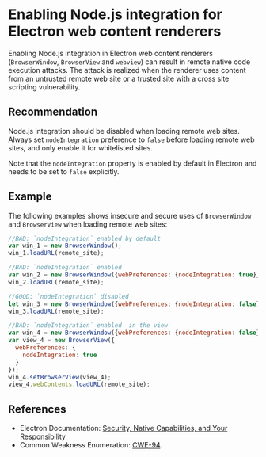 # Enabling Node.js integration for Electron web content renderers
Enabling Node.js integration in Electron web content renderers (`BrowserWindow`, `BrowserView` and `webview`) can result in remote native code execution attacks. The attack is realized when the renderer uses content from an untrusted remote web site or a trusted site with a cross site scripting vulnerability.


## Recommendation
Node.js integration should be disabled when loading remote web sites. Always set `nodeIntegration` preference to `false` before loading remote web sites, and only enable it for whitelisted sites.

Note that the `nodeIntegration` property is enabled by default in Electron and needs to be set to `false` explicitly.


## Example
The following examples shows insecure and secure uses of `BrowserWindow` and `BrowserView` when loading remote web sites:


```javascript
//BAD: `nodeIntegration` enabled by default
var win_1 = new BrowserWindow();
win_1.loadURL(remote_site);

//BAD: `nodeIntegration` enabled
var win_2 = new BrowserWindow({webPreferences: {nodeIntegration: true}});
win_2.loadURL(remote_site);

//GOOD: `nodeIntegration` disabled
let win_3 = new BrowserWindow({webPreferences: {nodeIntegration: false}});
win_3.loadURL(remote_site);

//BAD: `nodeIntegration` enabled  in the view
var win_4 = new BrowserWindow({webPreferences: {nodeIntegration: false}})
var view_4 = new BrowserView({
  webPreferences: {
    nodeIntegration: true
  }
});
win_4.setBrowserView(view_4);
view_4.webContents.loadURL(remote_site);

```

## References
* Electron Documentation: [Security, Native Capabilities, and Your Responsibility](https://electronjs.org/docs/tutorial/security#2-disable-nodejs-integration-for-remote-content)
* Common Weakness Enumeration: [CWE-94](https://cwe.mitre.org/data/definitions/94.html).
